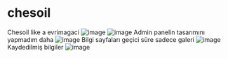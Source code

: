# chesoil
Chesoil like a evrimagaci
![image](https://github.com/Hasan-Kilici/chesoil/assets/105741983/b85eeb5c-98a3-49f3-8cc1-fa5ebcbc2a1c)
![image](https://github.com/Hasan-Kilici/chesoil/assets/105741983/4e87a49d-1043-4d19-8ac7-8c44d74ace2a)
Admin panelin tasarımını yapmadım daha
![image](https://github.com/Hasan-Kilici/chesoil/assets/105741983/2fa1e75f-6015-4938-bbb5-e6de86f2bddc)
Bilgi sayfaları geçici süre sadece galeri
![image](https://github.com/Hasan-Kilici/chesoil/assets/105741983/21e18559-d835-43af-ad1d-5f9e4ed7e771)
Kaydedilmiş bilgiler
![image](https://github.com/Hasan-Kilici/chesoil/assets/105741983/13aa5adb-85ae-4ee5-addc-9c7a6c186ee7)


